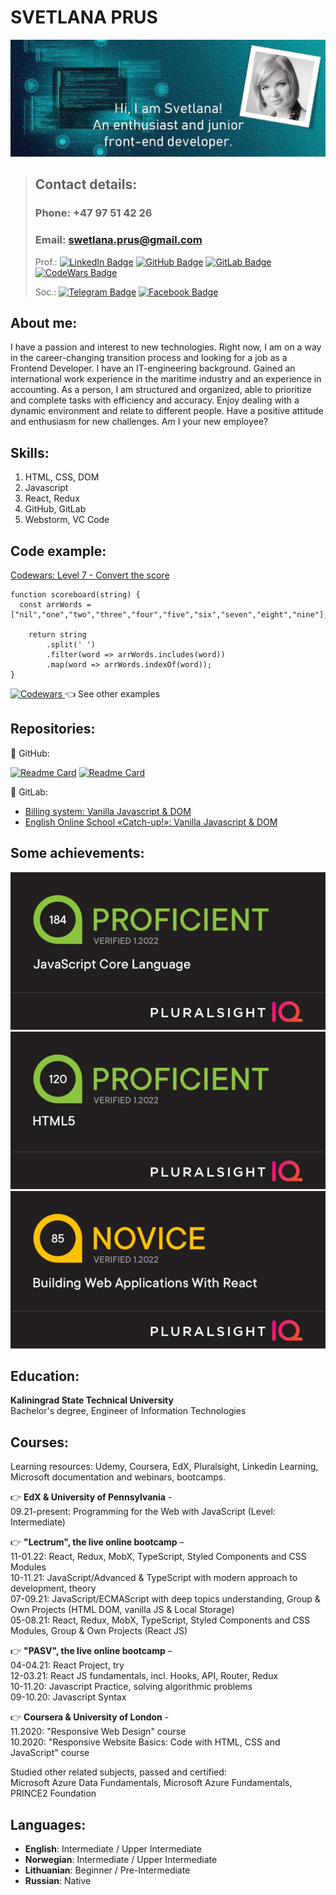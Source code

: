 # SVETLANA PRUS
![image](images/correction.jpg)

>## Contact details:
>
>### Phone: +47 97 51 42 26
>### Email: swetlana.prus@gmail.com
>Prof.:
>[![LinkedIn Badge](https://img.shields.io/badge/LinkedIn-Profile-informational?style=flat&logo=linkedin&logoColor=white&color=0D76A8)](https://www.linkedin.com/in/svetlanaprus/)
>[![GitHub Badge](https://img.shields.io/badge/GitHub-Profile-informational?style=flat&logo=github&logoColor=white&color=0D76A8)](https://github.com/SvetlanaPrus)
>[![GitLab Badge](https://img.shields.io/badge/GitLab-Profile-informational?style=flat&logo=gitlab&logoColor=white&color=0D76A8)](https://gitlab.com/SvetlanaPrus)
>[![CodeWars Badge](https://img.shields.io/badge/Codewars-Profile-informational?style=flat&logo=codewars&logoColor=red&color=0D76A8)](https://www.codewars.com/users/SvetlanaPrus)
>
>Soc.: 
>[![Telegram Badge](https://img.shields.io/badge/Telegram-Profile-informational?style=flat&logo=telegram&logoColor=white&color=0D76A8)](https://t.me/SvetlanaPrus/)
>[![Facebook Badge](https://img.shields.io/badge/Facebook-Profile-informational?style=flat&logo=telegram&logoColor=white&color=0D76A8)](https://www.facebook.com/svetkulvic/)


## About me:

I have a passion and interest to new technologies. Right now, I am on a way in the career-changing transition process and looking for a job as a Frontend Developer. I have an IT-engineering background. Gained an international work experience in the maritime industry and an experience in accounting. As a person, I am structured and organized, able to prioritize and complete tasks with efficiency and accuracy. Enjoy dealing with a dynamic environment and relate to different people. Have a positive attitude and enthusiasm for new challenges. Am I your new employee?

## Skills:

1. HTML, CSS, DOM
2. Javascript
3. React, Redux
4. GitHub, GitLab
5. Webstorm, VC Code

## Code example:
[Codewars: Level 7 - Convert the score](https://www.codewars.com/kata/5b6c220fa0a661fbf200005d)
```
function scoreboard(string) {
  const arrWords = ["nil","one","two","three","four","five","six","seven","eight","nine"];
    
    return string
        .split(' ')
        .filter(word => arrWords.includes(word))
        .map(word => arrWords.indexOf(word));
}
```
<a target="_blank" href="https://www.codewars.com/users/SvetlanaPrus">
<img src="https://www.codewars.com/users/SvetlanaPrus/badges/large" alt="Codewars" height="30"/>
</a>  👈 See other examples

## Repositories:
📌 GitHub:

[![Readme Card](https://github-readme-stats.vercel.app/api/pin/?username=SvetlanaPrus&repo=Tips-and-Tricks-Redux&title_color=ffffff&text_color=c9cacc&icon_color=85E0F2&bg_color=17505C)](https://github.com/SvetlanaPrus/Tips-and-Tricks-Redux)
[![Readme Card](https://github-readme-stats.vercel.app/api/pin/?username=SvetlanaPrus&repo=Weather-Redux-API--React-hook-form-&title_color=ffffff&text_color=c9cacc&icon_color=85E0F2&bg_color=17505C)](https://github.com/SvetlanaPrus/Weather-Redux-API--React-hook-form-)

📌 GitLab:
* [Billing system: Vanilla Javascript & DOM](https://gitlab.com/SvetlanaPrus/svprus-jsb-project2)
* [English Online School «Catch-up!»: Vanilla Javascript & DOM](https://gitlab.com/SvetlanaPrus/svprus-jsb-project1)

## Some achievements:
![drawing](./images/javascript.jpg)![drawing](./images/html.jpg)![drawing](./images/react.jpg)

## Education:

**Kaliningrad State Technical University**\
Bachelor's degree, Engineer of Information Technologies

## Courses:
Learning resources: Udemy, Coursera, EdX, Pluralsight, Linkedin Learning, Microsoft documentation and webinars, bootcamps.

👉 **EdX & University of Pennsylvania** -\
09.21-present: Programming for the Web with JavaScript (Level: Intermediate)

👉 **"Lectrum", the live online bootcamp** –\
11-01.22: React, Redux, MobX, TypeScript, Styled Components and CSS Modules\
10-11.21: JavaScript/Advanced & TypeScript with modern approach to development, theory\
07-09.21: JavaScript/ECMAScript with deep topics understanding, Group & Own Projects (HTML DOM, vanilla JS & Local Storage)\
05-08.21: React, Redux, MobX, TypeScript, Styled Components and CSS Modules, Group & Own Projects (React JS)

👉 **"PASV", the live online bootcamp** –\
04-04.21: React Project, try\
12-03.21: React JS fundamentals, incl. Hooks, API, Router, Redux\
10-11.20: Javascript Practice, solving algorithmic problems\
09-10.20: Javascript Syntax

👉 **Coursera & University of London** -\
11.2020: "Responsive Web Design" course\
10.2020: "Responsive Website Basics: Code with HTML, CSS and JavaScript" course

Studied other related subjects, passed and certified:\
Microsoft Azure Data Fundamentals, Microsoft Azure Fundamentals, PRINCE2 Foundation

## Languages:

* **English**: Intermediate / Upper Intermediate
* **Norwegian**: Intermediate / Upper Intermediate
* **Lithuanian**: Beginner / Pre-Intermediate
* **Russian**: Native
